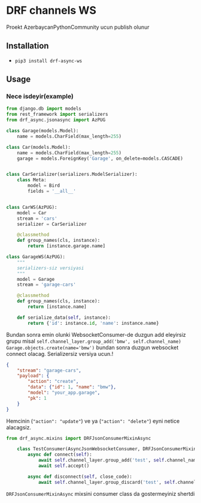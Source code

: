# DRF channels WS

Proekt AzerbaycanPythonCommunity ucun publish olunur

## Installation

* `pip3 install drf-async-ws`

## Usage

### Nece isdeyir(example)
```python
from django.db import models
from rest_framework import serializers
from drf_async.jsonasync import AzPUG

class Garage(models.Model):
    name = models.CharField(max_length=255)

class Car(models.Model):
    name = models.CharField(max_length=255)
    garage = models.ForeignKey('Garage', on_delete=models.CASCADE)


class CarSerializer(serializers.ModelSerializer):
    class Meta:
        model = Bird
        fields = '__all__'


class CarWS(AzPUG):
    model = Car
    stream = 'cars'
    serializer = CarSerializer

    @classmethod
    def group_names(cls, instance):
        return [instance.garage.name]

class GarageWS(AzPUG):
    """
    serializers-siz versiyasi 
    """
    model = Garage
    stream = 'garage-cars'

    @classmethod
    def group_names(cls, instance):
        return [instance.name]

    def serialize_data(self, instance):
        return {'id': instance.id, 'name': instance.name}
```
Bundan sonra emin olunki WebsocketConsumer-de duzgun add eleyirsiz grupu misal   `self.channel_layer.group_add('bmw', self.channel_name)`  
`Garage.objects.create(name='bmw')` bundan sonra duzgun websocket connect olacag. Serializersiz versiya ucun.!

```json
{
    "stream": "garage-cars",
    "payload": {
        "action": "create",
        "data": {"id": 1, "name": "bmw"},
        "model": "your_app.garage",
        "pk": 1
    }
}
```

Hemcinin (`"action": "update"`) ve ya (`"action": "delete"`) eyni netice alacagsiz.

```python
from drf_async.mixins import DRFJsonConsumerMixinAsync

    class TestConsumer(AsyncJsonWebsocketConsumer, DRFJsonConsumerMixinAsync):
        async def connect(self):
            await self.channel_layer.group_add('test', self.channel_name)
            await self.accept()

        async def disconnect(self, close_code):
            await self.channel_layer.group_discard('test', self.channel_name)

```


`DRFJsonConsumerMixinAsync` mixsini consumer class da gostermeyiniz shertdi